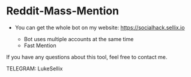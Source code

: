 # Reddit-Mass-Mention
- You can get the whole bot on my website: https://socialhack.sellix.io

  - Bot uses multiple accounts at the same time
  - Fast Mention

If you have any questions about this tool, feel free to contact me.

TELEGRAM: LukeSellix
